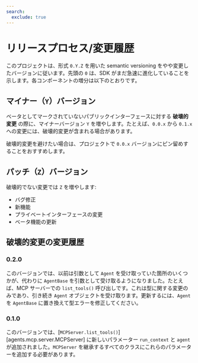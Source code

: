 ```yaml
---
search:
  exclude: true
---
```

# リリースプロセス/変更履歴

このプロジェクトは、形式 `0.Y.Z` を用いた semantic versioning をやや変更したバージョンに従います。先頭の `0` は、SDK がまだ急速に進化していることを示します。各コンポーネントの増分は以下のとおりです。

## マイナー（`Y`）バージョン

ベータとしてマークされていないパブリックインターフェースに対する **破壊的変更** の際に、マイナーバージョン `Y` を増やします。たとえば、`0.0.x` から `0.1.x` への変更には、破壊的変更が含まれる場合があります。

破壊的変更を避けたい場合は、プロジェクトで `0.0.x` バージョンにピン留めすることをおすすめします。

## パッチ（`Z`）バージョン

破壊的でない変更では `Z` を増やします:

- バグ修正
- 新機能
- プライベートインターフェースの変更
- ベータ機能の更新

## 破壊的変更の変更履歴

### 0.2.0

このバージョンでは、以前は引数として `Agent` を受け取っていた箇所のいくつかが、代わりに `AgentBase` を引数として受け取るようになりました。たとえば、MCP サーバーでの `list_tools()` 呼び出しです。これは型に関する変更のみであり、引き続き `Agent` オブジェクトを受け取ります。更新するには、`Agent` を `AgentBase` に置き換えて型エラーを修正してください。

### 0.1.0

このバージョンでは、[`MCPServer.list_tools()`][agents.mcp.server.MCPServer] に新しいパラメーター `run_context` と `agent` が追加されました。`MCPServer` を継承するすべてのクラスにこれらのパラメーターを追加する必要があります。